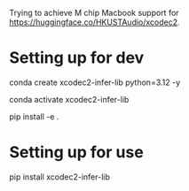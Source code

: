 Trying to achieve M chip Macbook support for https://huggingface.co/HKUSTAudio/xcodec2.

# Setting up for dev

conda create xcodec2-infer-lib python=3.12 -y

conda activate xcodec2-infer-lib

pip install -e .

# Setting up for use

pip install xcodec2-infer-lib